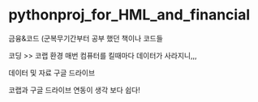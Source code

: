 # pythonproj_for_HML_and_financial
금융&코드 (군복무기간부터 공부 했던 책이나 코드들

코딩 >> 코랩 환경 매번 컴퓨터를 킬때마다 데이터가 사라지니,,,

데이터 및 자료 구글 드라이브 


코랩과 구글 드라이브 연동이 생각 보다 쉽다!
